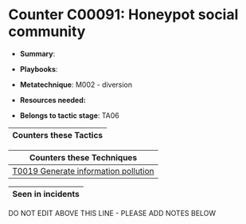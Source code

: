 # Counter C00091: Honeypot social community

* **Summary**: 

* **Playbooks**: 

* **Metatechnique**: M002 - diversion

* **Resources needed:** 

* **Belongs to tactic stage**: TA06


| Counters these Tactics |
| ---------------------- |



| Counters these Techniques |
| ------------------------- |
| [T0019 Generate information pollution](../techniques/T0019.md) |



| Seen in incidents |
| ----------------- |


DO NOT EDIT ABOVE THIS LINE - PLEASE ADD NOTES BELOW